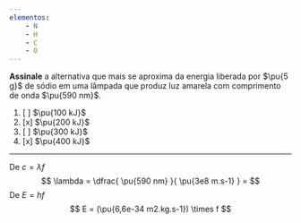 ```yaml
---
elementos: 
    - N
    - H
    - C
    - O
---
```


**Assinale** a alternativa que mais se aproxima da energia liberada por $\pu{5 g}$ de sódio em uma lâmpada que produz luz amarela com comprimento de onda $\pu{590 nm}$.

1. [ ] $\pu{100 kJ}$
2. [x] $\pu{200 kJ}$
3. [ ] $\pu{300 kJ}$
4. [x] $\pu{400 kJ}$

---

De $c = \lambda f$
$$
    \lambda = \dfrac{ \pu{590 nm} }{ \pu{3e8 m.s-1} } = 
$$
De $E = hf$
$$
    E = (\pu{6,6e-34 m2.kg.s-1}) \times f
$$